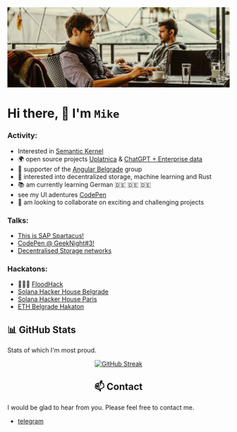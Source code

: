 <img src="./src/mvp-workshop.jpeg" />

# Hi there, 👋 I'm `Mike`

### Activity:
- Interested in [Semantic Kernel](https://github.com/microsoft/semantic-kernel) 
- 🌍 open source projects [Uplatnica](https://github.com/Code-for-Serbia/uplatnica) & [ChatGPT + Enterprise data](https://github.com/Azure-Samples/azure-search-openai-demo)
- 📣 supporter of the [Angular Belgrade](https://twitter.com/angularbelgrade) group
- 🫙 interested into decentralized storage, machine learning and Rust  
- 📚 am currently learning German 🇩🇪 🇩🇪 🇩🇪
- see my UI adentures [CodePen](https://codepen.io/itmNFT)
- 👯 am looking to collaborate on exciting and challenging projects


### Talks:

- [This is SAP Spartacus!](https://www.youtube.com/watch?v=0RWV5H8qKoc&t=71s)
- [CodePen @ GeekNight#3!](https://youtu.be/CNoo5XM6lhg?t=4231)
- [Decentralised Storage networks](https://drive.google.com/file/d/1su-4upieOswXP0ZZSxcblOFIulvuLCwL/view?usp=share_link)


### Hackatons:

- 🥇🥇🥇 [FloodHack](https://www.rts.rs/page/magazine/ci/story/1880/%D0%A2%D0%B5%D1%85%D0%BD%D0%BE%D0%BB%D0%BE%D0%B3%D0%B8%D1%98a/1625000/%D0%9F%D1%80%D0%BE%D0%B3%D1%80%D0%B0%D0%BC%D0%B5%D1%80%D0%B8+%D1%83+%D0%B1%D0%BE%D1%80%D0%B1%D0%B8+%D0%BF%D1%80%D0%BE%D1%82%D0%B8%D0%B2+%D0%BF%D0%BE%D0%BF%D0%BB%D0%B0%D0%B2%D0%B0.html)
- [Solana Hacker House Belgrade](https://www.youtube.com/watch?v=U5v1jLaoThQ&t=942s)
- [Solana Hacker House Paris](https://youtu.be/-t-QstA2Nng?t=6128)
- [ETH Belgrade Hakaton](https://www.loom.com/share/37ec3116acbf44b98b0835b8b5893f89)

## :bar_chart: GitHub Stats

Stats of which I'm most proud.

<div align="center">

  [![GitHub Streak](https://github-readme-streak-stats.herokuapp.com?user=itmilos&theme=merko&date_format=j%20M%5B%20Y%5D)](https://git.io/streak-stats)

<div>


## :mailbox: Contact
<div align='left'>

  I would be glad to hear from you. Please feel free to contact me.

  - [telegram](https://t.me/itmnft)

<div>

